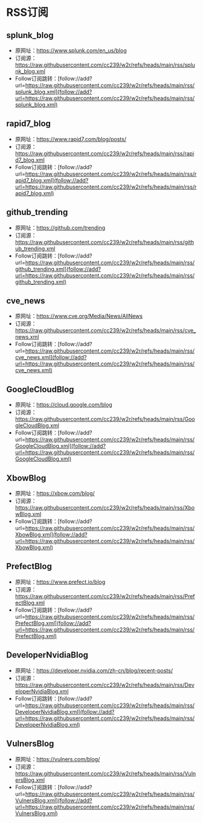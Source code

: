 # RSS订阅

## splunk_blog
- 原网址：https://www.splunk.com/en_us/blog
- 订阅源：https://raw.githubusercontent.com/cc239/w2r/refs/heads/main/rss/splunk_blog.xml
- Follow订阅跳转：[follow://add?url=https://raw.githubusercontent.com/cc239/w2r/refs/heads/main/rss/splunk_blog.xml](follow://add?url=https://raw.githubusercontent.com/cc239/w2r/refs/heads/main/rss/splunk_blog.xml)

## rapid7_blog
- 原网址：https://www.rapid7.com/blog/posts/
- 订阅源：https://raw.githubusercontent.com/cc239/w2r/refs/heads/main/rss/rapid7_blog.xml
- Follow订阅跳转：[follow://add?url=https://raw.githubusercontent.com/cc239/w2r/refs/heads/main/rss/rapid7_blog.xml](follow://add?url=https://raw.githubusercontent.com/cc239/w2r/refs/heads/main/rss/rapid7_blog.xml)

## github_trending
- 原网址：https://github.com/trending
- 订阅源：https://raw.githubusercontent.com/cc239/w2r/refs/heads/main/rss/github_trending.xml
- Follow订阅跳转：[follow://add?url=https://raw.githubusercontent.com/cc239/w2r/refs/heads/main/rss/github_trending.xml](follow://add?url=https://raw.githubusercontent.com/cc239/w2r/refs/heads/main/rss/github_trending.xml)

## cve_news
- 原网址：https://www.cve.org/Media/News/AllNews
- 订阅源：https://raw.githubusercontent.com/cc239/w2r/refs/heads/main/rss/cve_news.xml
- Follow订阅跳转：[follow://add?url=https://raw.githubusercontent.com/cc239/w2r/refs/heads/main/rss/cve_news.xml](follow://add?url=https://raw.githubusercontent.com/cc239/w2r/refs/heads/main/rss/cve_news.xml)

## GoogleCloudBlog
- 原网址：https://cloud.google.com/blog
- 订阅源：https://raw.githubusercontent.com/cc239/w2r/refs/heads/main/rss/GoogleCloudBlog.xml
- Follow订阅跳转：[follow://add?url=https://raw.githubusercontent.com/cc239/w2r/refs/heads/main/rss/GoogleCloudBlog.xml](follow://add?url=https://raw.githubusercontent.com/cc239/w2r/refs/heads/main/rss/GoogleCloudBlog.xml)

## XbowBlog
- 原网址：https://xbow.com/blog/
- 订阅源：https://raw.githubusercontent.com/cc239/w2r/refs/heads/main/rss/XbowBlog.xml
- Follow订阅跳转：[follow://add?url=https://raw.githubusercontent.com/cc239/w2r/refs/heads/main/rss/XbowBlog.xml](follow://add?url=https://raw.githubusercontent.com/cc239/w2r/refs/heads/main/rss/XbowBlog.xml)

## PrefectBlog
- 原网址：https://www.prefect.io/blog
- 订阅源：https://raw.githubusercontent.com/cc239/w2r/refs/heads/main/rss/PrefectBlog.xml
- Follow订阅跳转：[follow://add?url=https://raw.githubusercontent.com/cc239/w2r/refs/heads/main/rss/PrefectBlog.xml](follow://add?url=https://raw.githubusercontent.com/cc239/w2r/refs/heads/main/rss/PrefectBlog.xml)

## DeveloperNvidiaBlog
- 原网址：https://developer.nvidia.com/zh-cn/blog/recent-posts/
- 订阅源：https://raw.githubusercontent.com/cc239/w2r/refs/heads/main/rss/DeveloperNvidiaBlog.xml
- Follow订阅跳转：[follow://add?url=https://raw.githubusercontent.com/cc239/w2r/refs/heads/main/rss/DeveloperNvidiaBlog.xml](follow://add?url=https://raw.githubusercontent.com/cc239/w2r/refs/heads/main/rss/DeveloperNvidiaBlog.xml)

## VulnersBlog
- 原网址：https://vulners.com/blog/
- 订阅源：https://raw.githubusercontent.com/cc239/w2r/refs/heads/main/rss/VulnersBlog.xml
- Follow订阅跳转：[follow://add?url=https://raw.githubusercontent.com/cc239/w2r/refs/heads/main/rss/VulnersBlog.xml](follow://add?url=https://raw.githubusercontent.com/cc239/w2r/refs/heads/main/rss/VulnersBlog.xml)

